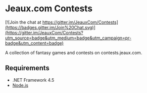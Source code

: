 # Jeaux.com Contests

[![Join the chat at https://gitter.im/JeauxCom/Contests](https://badges.gitter.im/Join%20Chat.svg)](https://gitter.im/JeauxCom/Contests?utm_source=badge&utm_medium=badge&utm_campaign=pr-badge&utm_content=badge)

A collection of fantasy games and contests on contests.jeaux.com.

## Requirements

* .NET Framework 4.5
* [Node.js](https://nodejs.org/)
